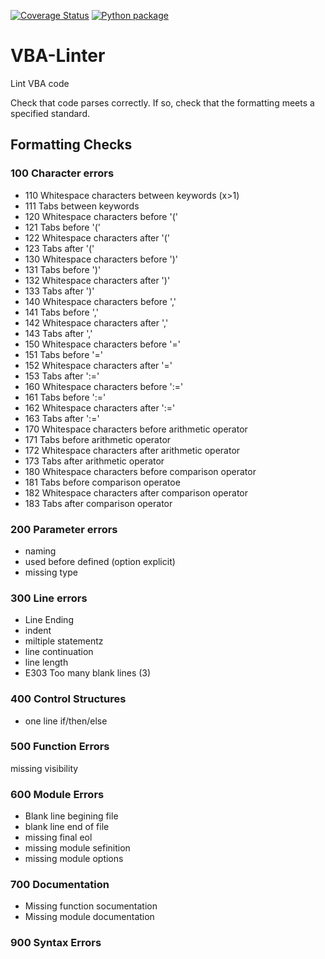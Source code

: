 [![Coverage Status](https://coveralls.io/repos/github/Beakerboy/VBA-Linter/badge.svg?branch=main)](https://coveralls.io/github/Beakerboy/VBA-Linter?branch=main) [![Python package](https://github.com/Beakerboy/VBA-Linter/actions/workflows/python-package.yml/badge.svg)](https://github.com/Beakerboy/VBA-Linter/actions/workflows/python-package.yml)
# VBA-Linter
Lint VBA code

Check that code parses correctly. If so, check that the formatting meets a specified standard.

## Formatting Checks

### 100 Character errors
* 110 Whitespace characters between keywords (x>1)
* 111 Tabs between keywords
* 120 Whitespace characters before '('
* 121 Tabs before '('
* 122 Whitespace characters after '('
* 123 Tabs after '('
* 130 Whitespace characters before ')'
* 131 Tabs before ')'
* 132 Whitespace characters after ')'
* 133 Tabs after ')'
* 140 Whitespace characters before ','
* 141 Tabs before ','
* 142 Whitespace characters after ','
* 143 Tabs after ','
* 150 Whitespace characters before '='
* 151 Tabs before '='
* 152 Whitespace characters after '='
* 153 Tabs after ':='
* 160 Whitespace characters before ':='
* 161 Tabs before ':='
* 162 Whitespace characters after ':='
* 163 Tabs after ':='
* 170 Whitespace characters before arithmetic operator
* 171 Tabs before arithmetic operator
* 172 Whitespace characters after arithmetic operator
* 173 Tabs after arithmetic operator
* 180 Whitespace characters before comparison operator
* 181 Tabs before comparison operatoe
* 182 Whitespace characters after comparison operator
* 183 Tabs after comparison operator
### 200 Parameter errors
* naming
* used before defined (option explicit)
* missing type
### 300 Line errors
* Line Ending
* indent
* miltiple statementz
* line continuation
* line length
* E303 Too many blank lines (3)
### 400 Control Structures
* one line if/then/else
### 500 Function Errors
missing visibility
### 600 Module Errors
* Blank line begining file
* blank line end of file
* missing final eol
* missing module sefinition
* missing module options
### 700 Documentation
* Missing function socumentation
* Missing module documentation
### 900 Syntax Errors

